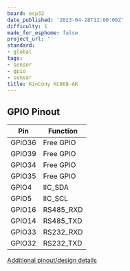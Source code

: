 ```yaml
---
board: esp32
date_published: '2023-04-28T12:00:00Z'
difficulty: 1
made_for_esphome: false
project_url: ''
standard:
- global
tags:
- sensor
- gpio
- sensor
title: KinCony KC868-AK
---
```


## GPIO Pinout

| Pin    | Function            |
| ------ | ------------------- |
| GPIO36 | Free GPIO           |
| GPIO39 | Free GPIO           |
| GPIO34 | Free GPIO           |
| GPIO35 | Free GPIO           |
| GPIO4  | IIC_SDA             |
| GPIO5  | IIC_SCL             |
| GPIO16 | RS485_RXD           |
| GPIO14 | RS485_TXD           |
| GPIO33 | RS232_RXD           |
| GPIO32 | RS232_TXD           |
[Additional pinout/design details](https://www.kincony.com/esp32-programmable-keyboard.html)